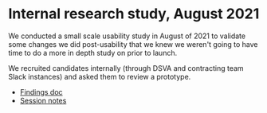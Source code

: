 # Internal research study, August 2021

We conducted a small scale usability study in August of 2021 to validate some changes we did post-usability that we knew we weren't going to have time to do a more in depth study on prior to launch.

We recruited candidates internally (through DSVA and contracting team Slack instances) and asked them to review a prototype.

- [Findings doc]()
- [Session notes]()
